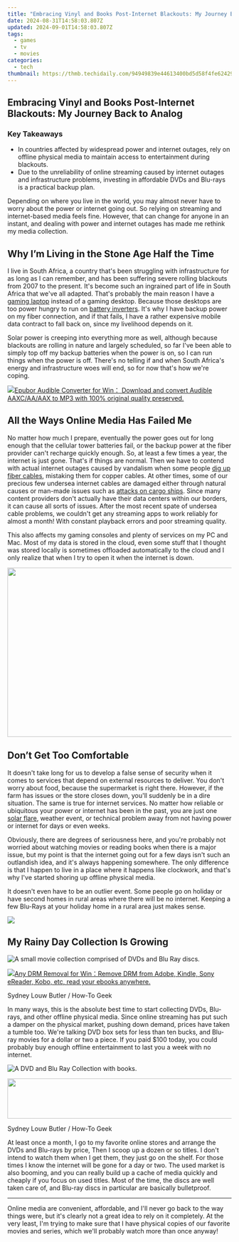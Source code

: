 ```yaml
---
title: "Embracing Vinyl and Books Post-Internet Blackouts: My Journey Back to Analog"
date: 2024-08-31T14:58:03.807Z
updated: 2024-09-01T14:58:03.807Z
tags:
  - games
  - tv
  - movies
categories:
  - tech
thumbnail: https://thmb.techidaily.com/94949839e44613400bd5d58f4fe6242909222f90165f20a133ed7c6cab443aea.png
---
```


## Embracing Vinyl and Books Post-Internet Blackouts: My Journey Back to Analog

### Key Takeaways

* In countries affected by widespread power and internet outages, rely on offline physical media to maintain access to entertainment during blackouts.
* Due to the unreliability of online streaming caused by internet outages and infrastructure problems, investing in affordable DVDs and Blu-rays is a practical backup plan.

 Depending on where you live in the world, you may almost never have to worry about the power or internet going out. So relying on streaming and internet-based media feels fine. However, that can change for anyone in an instant, and dealing with power and internet outages has made me rethink my media collection.

##  Why I’m Living in the Stone Age Half the Time

 I live in South Africa, a country that's been struggling with infrastructure for as long as I can remember, and has been suffering severe rolling blackouts from 2007 to the present. It's become such an ingrained part of life in South Africa that we've all adapted. That's probably the main reason I have a [gaming laptop](https://visual-screen-recording.techidaily.com/updated-ioss-best-selection-of-premium-psp-emulators-for-2024/) instead of a gaming desktop. Because those desktops are too power hungry to run on [battery inverters](https://android-location.techidaily.com/in-2024-10-free-location-spoofers-to-fake-gps-location-on-your-poco-m6-pro-5g-drfone-by-drfone-virtual/). It's why I have backup power on my fiber connection, and if that fails, I have a rather expensive mobile data contract to fall back on, since my livelihood depends on it.

 Solar power is creeping into everything more as well, although because blackouts are rolling in nature and largely scheduled, so far I've been able to simply top off my backup batteries when the power is on, so I can run things when the power is off. There's no telling if and when South Africa's energy and infrastructure woes will end, so for now that's how we're coping.

<!-- affiliate ads begin -->
<a href="https://secure.2checkout.com/order/checkout.php?PRODS=4708689&QTY=1&AFFILIATE=108875&CART=1"><img src="https://www.epubor.com/images/uppic/audible-converter-interface.png" border="0">Epubor Audible Converter for Win： Download and convert Audible AAXC/AA/AAX to MP3 with 100% original quality preserved.</a>
<!-- affiliate ads end -->
##  All the Ways Online Media Has Failed Me

 No matter how much I prepare, eventually the power goes out for long enough that the cellular tower batteries fail, or the backup power at the fiber provider can't recharge quickly enough. So, at least a few times a year, the internet is just gone. That's if things are normal. Then we have to contend with actual internet outages caused by vandalism when some people [dig up fiber cables](https://www.timeslive.co.za/news/south-africa/2023-06-01-fibre-cable-thieves-caught-red-handed-in-south-of-johannesburg-jmpd/), mistaking them for copper cables. At other times, some of our precious few undersea internet cables are damaged either through natural causes or man-made issues such as [attacks on cargo ships](https://mybroadband.co.za/news/telecoms/527879-red-sea-houthi-attack-likely-cause-of-damaged-seacom-cable.html). Since many content providers don't actually have their data centers within our borders, it can cause all sorts of issues. After the most recent spate of undersea cable problems, we couldn't get any streaming apps to work reliably for almost a month! With constant playback errors and poor streaming quality.

 This also affects my gaming consoles and plenty of services on my PC and Mac. Most of my data is stored in the cloud, even some stuff that I thought was stored locally is sometimes offloaded automatically to the cloud and I only realize that when I try to open it when the internet is down.

<!-- affiliate ads begin -->
<a href="https://twopages.pxf.io/c/5597632/2016067/18544" target="_top" id="2016067"><img src="//a.impactradius-go.com/display-ad/18544-2016067" border="0" alt="" width="1020" height="380"/></a><img height="0" width="0" src="https://imp.pxf.io/i/5597632/2016067/18544" style="position:absolute;visibility:hidden;" border="0" />
<!-- affiliate ads end -->
##  Don’t Get Too Comfortable

 It doesn't take long for us to develop a false sense of security when it comes to services that depend on external resources to deliver. You don't worry about food, because the supermarket is right there. However, if the farm has issues or the store closes down, you'll suddenly be in a dire situation. The same is true for internet services. No matter how reliable or ubiquitous your power or internet has been in the past, you are just one [solar flare](https://techno-recovery.techidaily.com/master-your-dragon-ball-journey-by-watching-episode-by-episode-in-order/), weather event, or technical problem away from not having power or internet for days or even weeks.

 Obviously, there are degrees of seriousness here, and you're probably not worried about watching movies or reading books when there is a major issue, but my point is that the internet going out for a few days isn't such an outlandish idea, and it's always happening somewhere. The only difference is that I happen to live in a place where it happens like clockwork, and that's why I've started shoring up offline physical media.

 It doesn't even have to be an outlier event. Some people go on holiday or have second homes in rural areas where there will be no internet. Keeping a few Blu-Rays at your holiday home in a rural area just makes sense.

<!-- affiliate ads begin -->
<a href="https://secure.2checkout.com/order/checkout.php?PRODS=33729450&QTY=1&AFFILIATE=108875&CART=1"><img src="https://secure.avangate.com/images/merchant/7f687767ccf20fcea1c9dc4a5adc2326/Digisigner_banner_728_x_90_color_version.png" border="0"></a>
<!-- affiliate ads end -->
##  My Rainy Day Collection Is Growing

![A small movie collection comprised of DVDs and Blu Ray discs.](https://static1.howtogeekimages.com/wordpress/wp-content/uploads/2024/05/20240520_102047.jpg) 

<!-- affiliate ads begin -->
<a href="https://secure.2checkout.com/order/checkout.php?PRODS=4600113&QTY=1&AFFILIATE=108875&CART=1"><img src="https://www.epubor.com/images/drm-removal-feature2.png" border="0">Any DRM Removal for Win：Remove DRM from Adobe, Kindle, Sony eReader, Kobo, etc, read your ebooks anywhere.</a>
<!-- affiliate ads end -->
Sydney Louw Butler / How-To Geek

 In many ways, this is the absolute best time to start collecting DVDs, Blu-rays, and other offline physical media. Since online streaming has put such a damper on the physical market, pushing down demand, prices have taken a tumble too. We're talking DVD box sets for less than ten bucks, and Blu-ray movies for a dollar or two a piece. If you paid $100 today, you could probably buy enough offline entertainment to last you a week with no internet.

![A DVD and Blu Ray Collection with books.](https://static1.howtogeekimages.com/wordpress/wp-content/uploads/2024/05/dvd-and-blu-ray-collection.jpeg) 

<!-- affiliate ads begin -->
<a href="https://laganoo.pxf.io/c/5597632/1657399/16446" target="_top" id="1657399"><img src="//a.impactradius-go.com/display-ad/16446-1657399" border="0" alt="" width="728" height="90"/></a><img height="0" width="0" src="https://imp.pxf.io/i/5597632/1657399/16446" style="position:absolute;visibility:hidden;" border="0" />
<!-- affiliate ads end -->
Sydney Louw Butler / How-To Geek

 At least once a month, I go to my favorite online stores and arrange the DVDs and Blu-rays by price, Then I scoop up a dozen or so titles. I don't intend to watch them when I get them, they just go on the shelf. For those times I know the internet will be gone for a day or two. The used market is also booming, and you can really build up a cache of media quickly and cheaply if you focus on used titles. Most of the time, the discs are well taken care of, and Blu-ray discs in particular are basically bulletproof.

---

 Online media are convenient, affordable, and I'll never go back to the way things were, but it's clearly not a great idea to rely on it completely. At the very least, I'm trying to make sure that I have physical copies of our favorite movies and series, which we'll probably watch more than once anyway!

<ins class="adsbygoogle"
     style="display:block"
     data-ad-format="autorelaxed"
     data-ad-client="ca-pub-7571918770474297"
     data-ad-slot="1223367746"></ins>



<ins class="adsbygoogle"
     style="display:block"
     data-ad-client="ca-pub-7571918770474297"
     data-ad-slot="8358498916"
     data-ad-format="auto"
     data-full-width-responsive="true"></ins>


